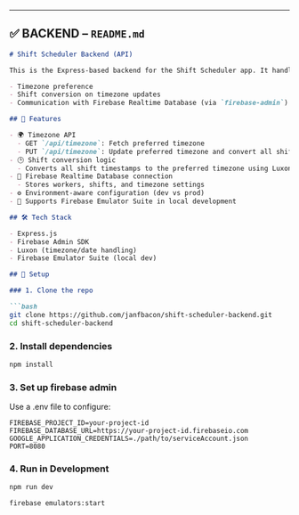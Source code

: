 
---

## ✅ **BACKEND – `README.md`**

```markdown
# Shift Scheduler Backend (API)

This is the Express-based backend for the Shift Scheduler app. It handles:

- Timezone preference
- Shift conversion on timezone updates
- Communication with Firebase Realtime Database (via `firebase-admin`)

## 🌟 Features

- 🌍 Timezone API
  - GET `/api/timezone`: Fetch preferred timezone
  - PUT `/api/timezone`: Update preferred timezone and convert all shifts
- 🕒 Shift conversion logic
  - Converts all shift timestamps to the preferred timezone using Luxon
- 📡 Firebase Realtime Database connection
  - Stores workers, shifts, and timezone settings
- ⚙️ Environment-aware configuration (dev vs prod)
- 🧪 Supports Firebase Emulator Suite in local development

## 🛠 Tech Stack

- Express.js
- Firebase Admin SDK
- Luxon (timezone/date handling)
- Firebase Emulator Suite (local dev)

## 🔧 Setup

### 1. Clone the repo

```bash
git clone https://github.com/janfbacon/shift-scheduler-backend.git
cd shift-scheduler-backend
```

### 2. Install dependencies

```bash
npm install
```

### 3. Set up firebase admin

Use a .env file to configure:
```env
FIREBASE_PROJECT_ID=your-project-id
FIREBASE_DATABASE_URL=https://your-project-id.firebaseio.com
GOOGLE_APPLICATION_CREDENTIALS=./path/to/serviceAccount.json
PORT=8080
```

### 4. Run in Development
```bash
npm run dev
```

```bash
firebase emulators:start
```